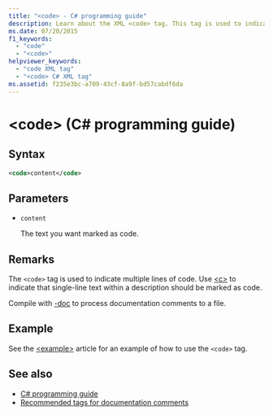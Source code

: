 ```yaml
---
title: "<code> - C# programming guide"
description: Learn about the XML <code> tag. This tag is used to indicate multiple lines of code, while <c> marks single-line text in a description as code.
ms.date: 07/20/2015
f1_keywords:
  - "code"
  - "<code>"
helpviewer_keywords:
  - "code XML tag"
  - "<code> C# XML tag"
ms.assetid: f235e3bc-a709-43cf-8a9f-bd57cabdf6da
---
```

# \<code> (C# programming guide)

## Syntax

```xml
<code>content</code>
```

## Parameters

- `content`

  The text you want marked as code.

## Remarks

The `<code>` tag is used to indicate multiple lines of code. Use [\<c>](./code-inline.md) to indicate that single-line text within a description should be marked as code.

Compile with [-doc](../../language-reference/compiler-options/doc-compiler-option.md) to process documentation comments to a file.

## Example

See the [\<example>](./example.md) article for an example of how to use the `<code>` tag.

## See also

- [C# programming guide](../index.md)
- [Recommended tags for documentation comments](./recommended-tags-for-documentation-comments.md)

